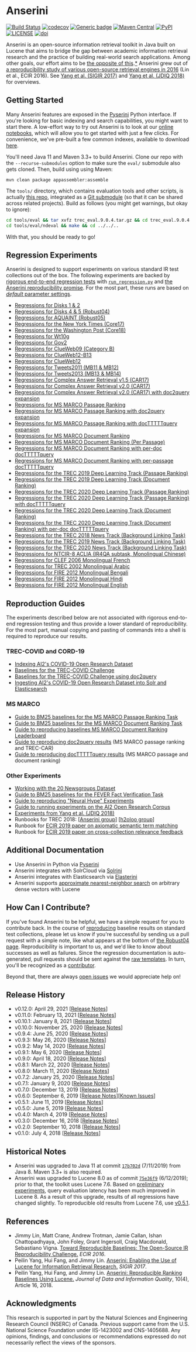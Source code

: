 Anserini
========
[![Build Status](https://travis-ci.org/castorini/anserini.svg?branch=master)](https://travis-ci.org/castorini/anserini)
[![codecov](https://codecov.io/gh/castorini/anserini/branch/master/graph/badge.svg)](https://codecov.io/gh/castorini/anserini)
[![Generic badge](https://img.shields.io/badge/Lucene-v8.3.0-brightgreen.svg)](https://archive.apache.org/dist/lucene/java/8.3.0/)
[![Maven Central](https://img.shields.io/maven-central/v/io.anserini/anserini?color=brightgreen)](https://search.maven.org/search?q=a:anserini)
[![PyPI](https://img.shields.io/pypi/v/pyserini?color=brightgreen)](https://pypi.org/project/pyserini/)
[![LICENSE](https://img.shields.io/badge/license-Apache-blue.svg?style=flat)](https://www.apache.org/licenses/LICENSE-2.0)
[![doi](http://img.shields.io/badge/doi-10.1145%2F3239571-blue.svg?style=flat)](https://doi.org/10.1145/3239571)

Anserini is an open-source information retrieval toolkit in Java built on Lucene that aims to bridge the gap between academic information retrieval research and the practice of building real-world search applications.
Among other goals, our effort aims to be [the opposite of this](http://phdcomics.com/comics/archive.php?comicid=1689).[*](docs/reproducibility.md)
Anserini grew out of [a reproducibility study of various open-source retrieval engines in 2016](https://cs.uwaterloo.ca/~jimmylin/publications/Lin_etal_ECIR2016.pdf) (Lin et al., ECIR 2016). 
See [Yang et al. (SIGIR 2017)](https://dl.acm.org/authorize?N47337) and [Yang et al. (JDIQ 2018)](https://dl.acm.org/citation.cfm?doid=3289400.3239571) for overviews.

## Getting Started

Many Anserini features are exposed in the [Pyserini](http://pyserini.io/) Python interface.
If you're looking for basic indexing and search capabilities, you might want to start there.
A low-effort way to try out Anserini is to look at our [online notebooks](https://github.com/castorini/anserini-notebooks), which will allow you to get started with just a few clicks.
For convenience, we've pre-built a few common indexes, available to download [here](https://git.uwaterloo.ca/jimmylin/anserini-indexes).

You'll need Java 11 and Maven 3.3+ to build Anserini.
Clone our repo with the `--recurse-submodules` option to make sure the `eval/` submodule also gets cloned.
Then, build using using Maven:

```
mvn clean package appassembler:assemble
```

The `tools/` directory, which contains evaluation tools and other scripts, is actually [this repo](https://github.com/castorini/anserini-tools), integrated as a [Git submodule](https://git-scm.com/book/en/v2/Git-Tools-Submodules) (so that it can be shared across related projects).
Build as follows (you might get warnings, but okay to ignore):

```bash
cd tools/eval && tar xvfz trec_eval.9.0.4.tar.gz && cd trec_eval.9.0.4 && make && cd ../../..
cd tools/eval/ndeval && make && cd ../../..
```

With that, you should be ready to go!

## Regression Experiments

Anserini is designed to support experiments on various standard IR test collections out of the box.
The following experiments are backed by [rigorous end-to-end regression tests](docs/regressions.md) with [`run_regression.py`](src/main/python/run_regression.py) and [the Anserini reproducibility promise](docs/regressions.md).
For the most part, these runs are based on [_default_ parameter settings](https://github.com/castorini/Anserini/blob/master/src/main/java/io/anserini/search/SearchArgs.java).

+ [Regressions for Disks 1 &amp; 2](docs/regressions-disk12.md)
+ [Regressions for Disks 4 &amp; 5 (Robust04)](docs/regressions-robust04.md)
+ [Regressions for AQUAINT (Robust05)](docs/regressions-robust05.md)
+ [Regressions for the New York Times (Core17)](docs/regressions-core17.md)
+ [Regressions for the Washington Post (Core18)](docs/regressions-core18.md)
+ [Regressions for Wt10g](docs/regressions-wt10g.md)
+ [Regressions for Gov2](docs/regressions-gov2.md)
+ [Regressions for ClueWeb09 (Category B)](docs/regressions-cw09b.md)
+ [Regressions for ClueWeb12-B13](docs/regressions-cw12b13.md)
+ [Regressions for ClueWeb12](docs/regressions-cw12.md)
+ [Regressions for Tweets2011 (MB11 &amp; MB12)](docs/regressions-mb11.md)
+ [Regressions for Tweets2013 (MB13 &amp; MB14)](docs/regressions-mb13.md)
+ [Regressions for Complex Answer Retrieval v1.5 (CAR17)](docs/regressions-car17v1.5.md)
+ [Regressions for Complex Answer Retrieval v2.0 (CAR17)](docs/regressions-car17v2.0.md)
+ [Regressions for Complex Answer Retrieval v2.0 (CAR17) with doc2query expansion](docs/regressions-car17v2.0-doc2query.md)
+ [Regressions for MS MARCO Passage Ranking](docs/regressions-msmarco-passage.md)
+ [Regressions for MS MARCO Passage Ranking with doc2query expansion](docs/regressions-msmarco-passage-doc2query.md)
+ [Regressions for MS MARCO Passage Ranking with docTTTTTquery expansion](docs/regressions-msmarco-passage-docTTTTTquery.md)
+ [Regressions for MS MARCO Document Ranking](docs/regressions-msmarco-doc.md)
+ [Regressions for MS MARCO Document Ranking (Per Passage)](docs/regressions-msmarco-doc-per-passage.md)
+ [Regressions for MS MARCO Document Ranking with per-doc docTTTTTquery](docs/regressions-msmarco-doc-docTTTTTquery-per-doc.md)
+ [Regressions for MS MARCO Document Ranking with per-passage docTTTTTquery](docs/regressions-msmarco-doc-docTTTTTquery-per-passage.md)
+ [Regressions for the TREC 2019 Deep Learning Track (Passage Ranking)](docs/regressions-dl19-passage.md)
+ [Regressions for the TREC 2019 Deep Learning Track (Document Ranking)](docs/regressions-dl19-doc.md)
+ [Regressions for the TREC 2020 Deep Learning Track (Passage Ranking)](docs/regressions-dl20-passage.md)
+ [Regressions for the TREC 2020 Deep Learning Track (Passage Ranking) with docTTTTTquery](docs/regressions-dl20-passage-docTTTTTquery.md)
+ [Regressions for the TREC 2020 Deep Learning Track (Document Ranking)](docs/regressions-dl20-doc.md)
+ [Regressions for the TREC 2020 Deep Learning Track (Document Ranking) with per-doc docTTTTTquery](docs/regressions-dl20-doc-docTTTTTquery-per-doc.md)
+ [Regressions for the TREC 2018 News Track (Background Linking Task)](docs/regressions-backgroundlinking18.md)
+ [Regressions for the TREC 2019 News Track (Background Linking Task)](docs/regressions-backgroundlinking19.md)
+ [Regressions for the TREC 2020 News Track (Background Linking Task)](docs/regressions-backgroundlinking20.md)
+ [Regressions for NTCIR-8 ACLIA (IR4QA subtask, Monolingual Chinese)](docs/regressions-ntcir8-zh.md)
+ [Regressions for CLEF 2006 Monolingual French](docs/regressions-clef06-fr.md)
+ [Regressions for TREC 2002 Monolingual Arabic](docs/regressions-trec02-ar.md)
+ [Regressions for FIRE 2012 Monolingual Bengali](docs/regressions-fire12-bn.md)
+ [Regressions for FIRE 2012 Monolingual Hindi](docs/regressions-fire12-hi.md)
+ [Regressions for FIRE 2012 Monolingual English](docs/regressions-fire12-en.md)

## Reproduction Guides

The experiments described below are not associated with rigorous end-to-end regression testing and thus provide a lower standard of reproducibility.
For the most part, manual copying and pasting of commands into a shell is required to reproduce our results.

### TREC-COVID and CORD-19

+ [Indexing AI2's COVID-19 Open Research Dataset](docs/experiments-cord19.md)
+ [Baselines for the TREC-COVID Challenge](docs/experiments-covid.md)
+ [Baselines for the TREC-COVID Challenge using doc2query](docs/experiments-covid-doc2query.md)
+ [Ingesting AI2's COVID-19 Open Research Dataset into Solr and Elasticsearch](docs/experiments-cord19-extras.md)

### MS MARCO

+ [Guide to BM25 baselines for the MS MARCO Passage Ranking Task](docs/experiments-msmarco-passage.md)
+ [Guide to BM25 baselines for the MS MARCO Document Ranking Task](docs/experiments-msmarco-doc.md)
+ [Guide to reproducing baselines MS MARCO Document Ranking Leaderboard](docs/experiments-msmarco-doc-leaderboard.md)
+ [Guide to reproducing doc2query results](docs/experiments-doc2query.md) (MS MARCO passage ranking and TREC-CAR)
+ [Guide to reproducing docTTTTTquery results](docs/experiments-docTTTTTquery.md) (MS MARCO passage and document ranking)

### Other Experiments

+ [Working with the 20 Newsgroups Dataset](docs/experiments-20newsgroups.md)
+ [Guide to BM25 baselines for the FEVER Fact Verification Task](docs/experiments-fever.md)
+ [Guide to reproducing "Neural Hype" Experiments](docs/experiments-forum2018.md)
+ [Guide to running experiments on the AI2 Open Research Corpus](docs/experiments-openresearch.md)
+ [Experiments from Yang et al. (JDIQ 2018)](docs/experiments-jdiq2018.md)
+ Runbooks for TREC 2018: [[Anserini group](docs/runbook-trec2018-anserini.md)] [[h2oloo group](docs/runbook-trec2018-h2oloo.md)]
+ Runbook for [ECIR 2019 paper on axiomatic semantic term matching](docs/runbook-ecir2019-axiomatic.md)
+ Runbook for [ECIR 2019 paper on cross-collection relevance feedback](docs/runbook-ecir2019-ccrf.md)

## Additional Documentation

+ Use Anserini in Python via [Pyserini](http://pyserini.io/)
+ Anserini integrates with SolrCloud via [Solrini](docs/solrini.md)
+ Anserini integrates with Elasticsearch via [Elasterini](docs/elastirini.md)
+ Anserini supports [approximate nearest-neighbor search](docs/approximate-nearestneighbor.md) on arbitrary dense vectors with Lucene

## How Can I Contribute?

If you've found Anserini to be helpful, we have a simple request for you to contribute back.
In the course of [reproducing](docs/reproducibility.md) baseline results on standard test collections, please let us know if you're successful by sending us a pull request with a simple note, like what appears at the bottom of [the Robust04 page](docs/regressions-robust04.md).
Reproducibility is important to us, and we'd like to know about successes as well as failures.
Since the regression documentation is auto-generated, pull requests should be sent against the [raw templates](https://github.com/castorini/anserini/tree/master/src/main/resources/docgen/templates).
In turn, you'll be recognized as a [contributor](https://github.com/castorini/anserini/graphs/contributors).

Beyond that, there are always [open issues](https://github.com/castorini/anserini/issues) we would appreciate help on!

## Release History

+ v0.12.0: April 29, 2021 [[Release Notes](docs/release-notes/release-notes-v0.12.0.md)]
+ v0.11.0: February 13, 2021 [[Release Notes](docs/release-notes/release-notes-v0.11.0.md)]
+ v0.10.1: January 8, 2021 [[Release Notes](docs/release-notes/release-notes-v0.10.1.md)]
+ v0.10.0: November 25, 2020 [[Release Notes](docs/release-notes/release-notes-v0.10.0.md)]
+ v0.9.4: June 25, 2020 [[Release Notes](docs/release-notes/release-notes-v0.9.4.md)]
+ v0.9.3: May 26, 2020 [[Release Notes](docs/release-notes/release-notes-v0.9.3.md)]
+ v0.9.2: May 14, 2020 [[Release Notes](docs/release-notes/release-notes-v0.9.2.md)]
+ v0.9.1: May 6, 2020 [[Release Notes](docs/release-notes/release-notes-v0.9.1.md)]
+ v0.9.0: April 18, 2020 [[Release Notes](docs/release-notes/release-notes-v0.9.0.md)]
+ v0.8.1: March 22, 2020 [[Release Notes](docs/release-notes/release-notes-v0.8.1.md)]
+ v0.8.0: March 11, 2020 [[Release Notes](docs/release-notes/release-notes-v0.8.0.md)]
+ v0.7.2: January 25, 2020 [[Release Notes](docs/release-notes/release-notes-v0.7.2.md)]
+ v0.7.1: January 9, 2020 [[Release Notes](docs/release-notes/release-notes-v0.7.1.md)]
+ v0.7.0: December 13, 2019 [[Release Notes](docs/release-notes/release-notes-v0.7.0.md)]
+ v0.6.0: September 6, 2019 [[Release Notes](docs/release-notes/release-notes-v0.6.0.md)][[Known Issues](docs/known-issues/known-issues-v0.6.0.md)]
+ v0.5.1: June 11, 2019 [[Release Notes](docs/release-notes/release-notes-v0.5.1.md)]
+ v0.5.0: June 5, 2019 [[Release Notes](docs/release-notes/release-notes-v0.5.0.md)]
+ v0.4.0: March 4, 2019 [[Release Notes](docs/release-notes/release-notes-v0.4.0.md)]
+ v0.3.0: December 16, 2018 [[Release Notes](docs/release-notes/release-notes-v0.3.0.md)]
+ v0.2.0: September 10, 2018 [[Release Notes](docs/release-notes/release-notes-v0.2.0.md)]
+ v0.1.0: July 4, 2018 [[Release Notes](docs/release-notes/release-notes-v0.1.0.md)]

## Historical Notes

+ Anserini was upgraded to Java 11 at commit [`17b702d`](https://github.com/castorini/anserini/commit/17b702d9c3c0971e04eb8386ab83bf2fb2630714) (7/11/2019) from Java 8.
Maven 3.3+ is also required.
+ Anserini was upgraded to Lucene 8.0 as of commit [`75e36f9`](https://github.com/castorini/anserini/commit/75e36f97f7037d1ceb20fa9c91582eac5e974131) (6/12/2019); prior to that, the toolkit uses Lucene 7.6.
Based on [preliminary experiments](docs/lucene7-vs-lucene8.md), query evaluation latency has been much improved in Lucene 8.
As a result of this upgrade, results of all regressions have changed slightly.
To reproducible old results from Lucene 7.6, use [v0.5.1](https://github.com/castorini/anserini/releases).

## References

+ Jimmy Lin, Matt Crane, Andrew Trotman, Jamie Callan, Ishan Chattopadhyaya, John Foley, Grant Ingersoll, Craig Macdonald, Sebastiano Vigna. [Toward Reproducible Baselines: The Open-Source IR Reproducibility Challenge.](https://cs.uwaterloo.ca/~jimmylin/publications/Lin_etal_ECIR2016.pdf) _ECIR 2016_.
+ Peilin Yang, Hui Fang, and Jimmy Lin. [Anserini: Enabling the Use of Lucene for Information Retrieval Research.](https://dl.acm.org/authorize?N47337) _SIGIR 2017_.
+ Peilin Yang, Hui Fang, and Jimmy Lin. [Anserini: Reproducible Ranking Baselines Using Lucene.](https://dl.acm.org/citation.cfm?doid=3289400.3239571) _Journal of Data and Information Quality_, 10(4), Article 16, 2018.

## Acknowledgments

This research is supported in part by the Natural Sciences and Engineering Research Council (NSERC) of Canada.
Previous support came from the U.S. National Science Foundation under IIS-1423002 and CNS-1405688.
Any opinions, findings, and conclusions or recommendations expressed do not necessarily reflect the views of the sponsors.
